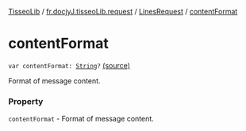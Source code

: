 [TisseoLib](../../index.md) / [fr.docjyJ.tisseoLib.request](../index.md) / [LinesRequest](index.md) / [contentFormat](./content-format.md)

# contentFormat

`var contentFormat: `[`String`](https://kotlinlang.org/api/latest/jvm/stdlib/kotlin/-string/index.html)`?` [(source)](https://github.com/docjyj/tisseoLib/tree/master/src/main/kotlin/fr/docjyJ/tisseoLib/request/LinesRequest.kt#L44)

Format of message content.

### Property

`contentFormat` - Format of message content.